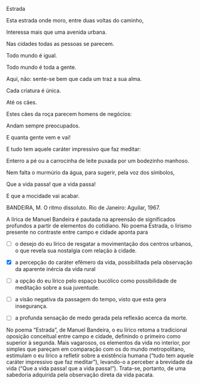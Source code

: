 

Estrada

Esta estrada onde moro, entre duas voltas do caminho,

Interessa mais que uma avenida urbana.

Nas cidades todas as pessoas se parecem.

Todo mundo é igual.

Todo mundo é toda a gente.

Aqui, não: sente-se bem que cada um traz a sua alma.

Cada criatura é única.

Até os cães.

Estes cães da roça parecem homens de negócios:

Andam sempre preocupados.

E quanta gente vem e vai!

E tudo tem aquele caráter impressivo que faz meditar:

Enterro a pé ou a carrocinha de leite puxada por um bodezinho manhoso.

Nem falta o murmúrio da água, para sugerir, pela voz dos símbolos,

Que a vida passa! que a vida passa!

E que a mocidade vai acabar.

BANDEIRA, M. O ritmo dissoluto. Rio de Janeiro: Aguilar, 1967.

A lírica de Manuel Bandeira é pautada na apreensão de significados profundos a partir de elementos do cotidiano. No poema Estrada, o lirismo presente no contraste entre campo e cidade aponta para



- [ ] o desejo do eu lírico de resgatar a movimentação dos centros urbanos, o que revela sua nostalgia com relação à cidade.
- [x] a percepção do caráter efêmero da vida, possibilitada pela observação da aparente inércia da vida rural
- [ ] a opção do eu lírico pelo espaço bucólico como possibilidade de meditação sobre a sua juventude.
- [ ] a visão negativa da passagem do tempo, visto que esta gera insegurança.
- [ ] a profunda sensação de medo gerada pela reflexão acerca da morte.


No poema “Estrada”, de Manuel Bandeira, o eu lírico retoma a tradicional oposição conceitual entre campo e cidade, definindo o primeiro como superior à segunda. Mais vagarosos, os elementos da vida no interior, por simples que pareçam em comparação com os do mundo metropolitano, estimulam o eu lírico a refletir sobre a existência humana (“tudo tem aquele caráter impressivo que faz meditar”), levando-o a perceber a brevidade da vida (“Que a vida passa! que a vida passa!”). Trata-se, portanto, de uma sabedoria adquirida pela observação direta da vida pacata.
